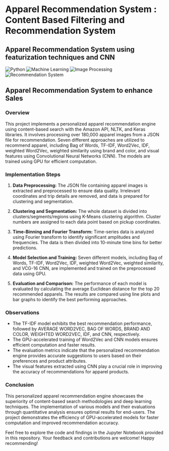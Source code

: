 # Apparel Recommendation System : Content Based Filtering and Recommendation System

## Apparel Recommendation System using featurization techniques and CNN

![Python](https://img.shields.io/badge/Python-3.7%2B-brightgreen.svg) ![Machine Learning](https://img.shields.io/badge/Machine_Learning-Deep_Learning-blue.svg) ![Image Processing](https://img.shields.io/badge/Image_Processing-NLP-orange.svg) ![Recommendation System](https://img.shields.io/badge/Recommendation_System-Content_Based_Filtering-yellow.svg)

## Apparel Recommendation System to enhance Sales

### Overview

This project implements a personalized apparel recommendation engine using content-based search with the Amazon API, NLTK, and Keras libraries. It involves processing over 180,000 apparel images from a JSON file for recommendation. Seven different approaches are utilized to recommend apparel, including Bag of Words, TF-IDF, Word2Vec, IDF, weighted Word2Vec, weighted similarity using brand and color, and visual features using Convolutional Neural Networks (CNN). The models are trained using GPU for efficient computation.

### Implementation Steps

1. <b>Data Preprocessing:</b> The JSON file containing apparel images is extracted and preprocessed to ensure data quality. Irrelevant coordinates and trip details are removed, and data is prepared for clustering and segmentation.

2. <b>Clustering and Segmentation:</b> The whole dataset is divided into clusters/segments/regions using K-Means clustering algorithm. Cluster numbers are assigned to each data point based on pickup coordinates.

3. <b>Time-Binning and Fourier Transform:</b> Time-series data is analyzed using Fourier transform to identify significant amplitudes and frequencies. The data is then divided into 10-minute time bins for better predictions.

4. <b>Model Selection and Training:</b> Seven different models, including Bag of Words, TF-IDF, Word2Vec, IDF, weighted Word2Vec, weighted similarity, and VCG-16 CNN, are implemented and trained on the preprocessed data using GPU.

5. <b>Evaluation and Comparison:</b> The performance of each model is evaluated by calculating the average Euclidean distance for the top 20 recommended apparels. The results are compared using line plots and bar graphs to identify the best performing approaches.

### Observations

- The TF-IDF model exhibits the best recommendation performance, followed by AVERAGE WORD2VEC, BAG OF WORDS, BRAND AND COLOR, WEIGHTED WORD2VEC, IDF, and CNN, respectively.
- The GPU-accelerated training of Word2Vec and CNN models ensures efficient computation and faster results.
- The evaluation metrics indicate that the personalized recommendation engine provides accurate suggestions to users based on their preferences and product attributes.
- The visual features extracted using CNN play a crucial role in improving the accuracy of recommendations for apparel products.

### Conclusion

This personalized apparel recommendation engine showcases the superiority of content-based search methodologies and deep learning techniques. The implementation of various models and their evaluations through quantitative analysis ensures optimal results for end-users. The project demonstrates the efficiency of GPU-accelerated models for faster computation and improved recommendation accuracy.

Feel free to explore the code and findings in the Jupyter Notebook provided in this repository. Your feedback and contributions are welcome! Happy recommending!
